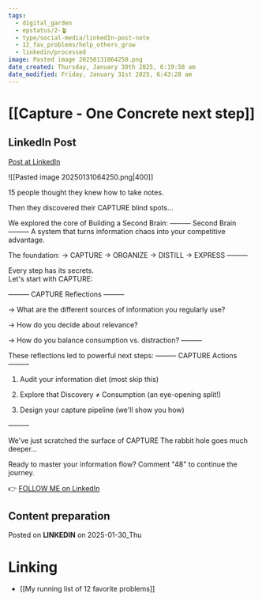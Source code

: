 ```yaml
---
tags:
  - digital_garden
  - epstatus/2-🪴
  - type/social-media/linkedIn-post-note
  - 12_fav_problems/help_others_grow
  - linkedin/processed
image: Pasted image 20250131064250.png
date_created: Thursday, January 30th 2025, 6:19:58 am
date_modified: Friday, January 31st 2025, 6:43:28 am
---
```

# [[Capture - One Concrete next step]]
## LinkedIn Post
[Post at LinkedIn](https://www.linkedin.com/posts/sebastiankamilli_15-people-thought-they-knew-how-to-take-notes-activity-7290624922568065027-fCiT?utm_source=share&utm_medium=member_desktop)

![[Pasted image 20250131064250.png|400]]

15 people thought they knew how to take notes.

Then they discovered their CAPTURE blind spots...

We explored the core of Building a Second Brain:
——— Second Brain ———
A system that turns information chaos into your competitive advantage.

The foundation:
→ CAPTURE → ORGANIZE → DISTILL → EXPRESS 
———

Every step has its secrets.  
Let's start with CAPTURE:

——— CAPTURE Reflections ———

→ What are the different sources of information you regularly use?

→ How do you decide about relevance?

→ How do you balance consumption vs. distraction?
———

These reflections led to powerful next steps:
——— CAPTURE Actions ———

1. Audit your information diet (most skip this)  

2. Explore that Discovery ≠ Consumption (an eye-opening split!)  

3. Design your capture pipeline (we'll show you how)

———

We've just scratched the surface of CAPTURE
The rabbit hole goes much deeper... 

Ready to master your information flow?
Comment "48" to continue the journey.

👉 [FOLLOW ME on LinkedIn](https://www.linkedin.com/comm/mynetwork/discovery-see-all?usecase=PEOPLE_FOLLOWS&followMember=sebastiankamilli)

## Content preparation

Posted on **LINKEDIN** on 2025-01-30_Thu
# Linking
+ [[My running list of 12 favorite problems]]